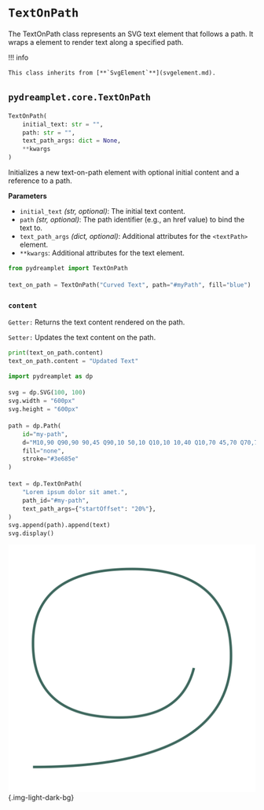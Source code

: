 # `TextOnPath`

The TextOnPath class represents an SVG text element that follows a path. It wraps a <textPath> element to render text along a specified path.

!!! info

    This class inherits from [**`SvgElement`**](svgelement.md).

## <span class=class></span>`pydreamplet.core.TextOnPath`

<!--skip-->
```py
TextOnPath(
    initial_text: str = "",
    path: str = "",
    text_path_args: dict = None, 
    **kwargs
)
```

Initializes a new text-on-path element with optional initial content and a reference to a path.

<span class="param">**Parameters**</span>

- `initial_text` *(str, optional)*: The initial text content.
- `path` *(str, optional)*: The path identifier (e.g., an href value) to bind the text to.
- `text_path_args` *(dict, optional)*: Additional attributes for the `<textPath>` element.
- `**kwargs`: Additional attributes for the text element.

```py
from pydreamplet import TextOnPath

text_on_path = TextOnPath("Curved Text", path="#myPath", fill="blue")
```

### <span class="prop"></span>`content`

`Getter:` Returns the text content rendered on the path.

`Setter:` Updates the text content on the path.

<!--skip-->
```py
print(text_on_path.content)
text_on_path.content = "Updated Text"
```

```py title="Usage example"
import pydreamplet as dp

svg = dp.SVG(100, 100)
svg.width = "600px"
svg.height = "600px"

path = dp.Path(
    id="my-path",
    d="M10,90 Q90,90 90,45 Q90,10 50,10 Q10,10 10,40 Q10,70 45,70 Q70,70 75,50",
    fill="none", 
    stroke="#3e685e"
)

text = dp.TextOnPath(
    "Lorem ipsum dolor sit amet.",
    path_id="#my-path",
    text_path_args={"startOffset": "20%"},
)
svg.append(path).append(text)
svg.display()
```

![Result](assets/textonpath_example.svg){.img-light-dark-bg}
